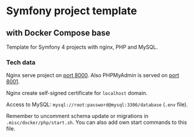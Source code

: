 # Symfony project template
## with Docker Compose base

Template for Symfony 4 projects with nginx, PHP and MySQL.

### Tech data

Nginx serve project on [port 8000](https://localhost:8000). Also PHPMyAdmin is
 served on [port 8001](http://localhost:8001).

Nginx create self-signed certificate for `localhost` domain.

Access to MySQL: `mysql://root:password@mysql:3306/database` (`.env` file).

Remember to uncomment schema update or migrations in
 `.misc/docker/php/start.sh`. You can also add own start commands to this file.
